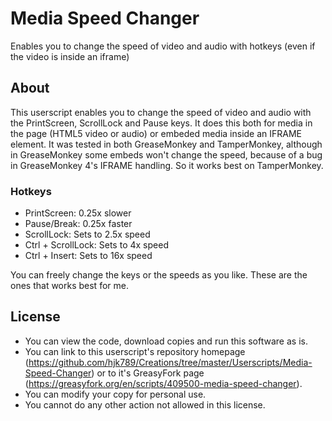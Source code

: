 # Media Speed Changer

Enables you to change the speed of video and audio with hotkeys (even if the video is inside an iframe)

## About

This userscript enables you to change the speed of video and audio with the PrintScreen, ScrollLock and Pause keys. It does this both for media in the page (HTML5 video or audio) or embeded media inside an IFRAME element. It was tested in both GreaseMonkey and TamperMonkey, although in GreaseMonkey some embeds won't change the speed, because of a bug in GreaseMonkey 4's IFRAME handling. So it works best on TamperMonkey.

### Hotkeys

- PrintScreen: 0.25x slower
- Pause/Break: 0.25x faster
- ScrollLock: Sets to 2.5x speed
- Ctrl + ScrollLock: Sets to 4x speed
- Ctrl + Insert: Sets to 16x speed

You can freely change the keys or the speeds as you like. These are the ones that works best for me.

## License

- You can view the code, download copies and run this software as is.
- You can link to this userscript's repository homepage (https://github.com/hjk789/Creations/tree/master/Userscripts/Media-Speed-Changer) or to it's GreasyFork page (https://greasyfork.org/en/scripts/409500-media-speed-changer). 
- You can modify your copy for personal use.
- You cannot do any other action not allowed in this license.  
